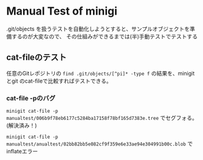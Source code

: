# Manual Test of minigi

.git/objects を扱うテストを自動化しようとすると、サンプルオブジェクトを準備するのが大変なので、
その仕組みができるまでは(半)手動テストでテストする

## cat-fileのテスト

任意のGitレポジトリの `find .git/objects/[^pi]* -type f` の結果を、minigit とgit のcat-fileで比較すればテストできる。

### cat-file -pのバグ
`minigit cat-file -p manualtest/006b9f78eb6177c5284ba17158f78bf165d7383e.tree` でセグフォる。 (解決済み！)

`minigit cat-file -p manualtest/anualtest/02bb82bb5e082cf9f359e6e33ae94e304991b00c.blob` でinflateエラー
